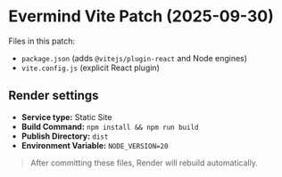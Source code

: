 # Evermind Vite Patch (2025-09-30)
Files in this patch:
- `package.json` (adds `@vitejs/plugin-react` and Node engines)
- `vite.config.js` (explicit React plugin)

## Render settings
- **Service type:** Static Site
- **Build Command:** `npm install && npm run build`
- **Publish Directory:** `dist`
- **Environment Variable:** `NODE_VERSION=20`

> After committing these files, Render will rebuild automatically.
